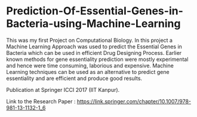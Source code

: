 # Prediction-Of-Essential-Genes-in-Bacteria-using-Machine-Learning

This was my first Project on Computational Biology. In this project a Machine Learning Approach was used to predict the Essential Genes in Bacteria which can be used in efficient Drug Designing Process. Earlier known methods for gene essentiality prediction were mostly experimental and hence were time consuming, laborious and expensive. Machine Learning techniques can be used as an alternative to predict gene essentiality and are efficient and produce good results.

Publication at Springer ICCI 2017 (IIT Kanpur).

Link to the Research Paper : https://link.springer.com/chapter/10.1007/978-981-13-1132-1_6

